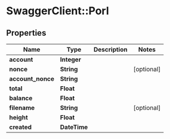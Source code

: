 # SwaggerClient::Porl

## Properties
Name | Type | Description | Notes
------------ | ------------- | ------------- | -------------
**account** | **Integer** |  | 
**nonce** | **String** |  | [optional] 
**account_nonce** | **String** |  | 
**total** | **Float** |  | 
**balance** | **Float** |  | 
**filename** | **String** |  | [optional] 
**height** | **Float** |  | 
**created** | **DateTime** |  | 


